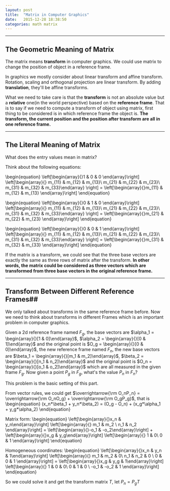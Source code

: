 ```yaml
---
layout: post
title:  "Matrix in Computer Graphics"
date:   2015-12-28 18:38:50
categories: math matrix
---
```


----------
## The Geometric Meaning of Matrix ##

The matrix means **transform** in computer graphics. We could use matrix to change the position of object in a reference frame. 

In graphics we mostly consider about linear transform and affine transform. Rotation, scaling and orthogonal projection are linear transform. By adding **translation**, they'll be affine transforms.

What we need to take care is that the **transform** is not an absolute value but a **relative** one(in the world perspective) based on the **reference frame**. That is to say if we need to compute a transform of object using matrix, first thing to be considered is in which reference frame the object is. **The transform, the current position and the position after transform are all in one reference frame.**

----------

## The Literal Meaning of Matrix ##

What does the entry values mean in matrix?

Think about the following equations:

\begin{equation}
 \left[\begin{array}{}1 & 0 & 0 \end{array}\right]
\left[\begin{array}{}
m_{11} & m_{12} & m_{13}\\
m_{21} & m_{22} & m_{23}\\
m_{31} & m_{32} & m_{33}\end{array} \right] = 
\left[\begin{array}{}m_{11} & m_{12} & m_{13} \end{array}\right]
\end{equation}

\begin{equation}
 \left[\begin{array}{}0 & 1 & 0 \end{array}\right]
\left[\begin{array}{}
m_{11} & m_{12} & m_{13}\\
m_{21} & m_{22} & m_{23}\\
m_{31} & m_{32} & m_{33}\end{array} \right] = 
\left[\begin{array}{}m_{21} & m_{22} & m_{23} \end{array}\right]
\end{equation}

\begin{equation}
 \left[\begin{array}{}0 & 0 & 1 \end{array}\right]
\left[\begin{array}{}
m_{11} & m_{12} & m_{13}\\
m_{21} & m_{22} & m_{23}\\
m_{31} & m_{32} & m_{33}\end{array} \right] = 
\left[\begin{array}{}m_{31} & m_{32} & m_{33} \end{array}\right]
\end{equation}

If the matrix is a transform, we could see that the three base vectors are exactly the same as three rows of matrix after the transform. **In other words,  the matrix could be considered as three vectors which are transformed from three base vectors in the original reference frame.**


----------
## Transform Between Different Reference Frames##

We only talked about transforms in the same reference frame before. Now we need to think about transforms in different Frames which is an important problem in computer graphics.

Given a 2d reference frame named $F_g$,  the base vectors are $\alpha_1 = \begin{array}{}[1 & 0]\end{array}$, $\alpha_2 = \begin{array}{}[0 & 1]\end{array}$ and the original point is $O_g = \begin{array}{}[0 & 0]\end{array}$, the new reference frame named $F_n$, the new base vectors are $\beta_1 = \begin{array}{}[m_1 & m_2]\end{array}$, $\beta_2 = \begin{array}{}[n_1 & n_2]\end{array}$ and the original point is $O_n = \begin{array}{}[o_1 & o_2]\end{array}$ which are all measured in the given frame $F_g$. Now given a point $P_g$ in $F_g$, what's the value $P_n$ in $F_n$?

This problem is the basic setting of this part.

From vector rules, we could get $\overrightarrow{\rm O_nP_n} = \overrightarrow{\rm O_nO_g} + \overrightarrow{\rm O_gP_g}$, that is 
\begin{equation}
(x_n*\beta_1 + y_n*\beta_2) = (O_g - O_n) + (x_g*\alpha_1 + y_g*\alpha_2)
\end{equation}

Matrix form:
\begin{equation}
\left[\begin{array}{}x_n & y_n\end{array}\right]
\left[\begin{array}{}
m_1 & m_2  \\
n_1 & n_2
\end{array}\right] = 
\left[\begin{array}{}-o_1 & -o_2\end{array}\right] + 
\left[\begin{array}{}x_g & y_g\end{array}\right]
\left[\begin{array}{}
1 & 0\\
0 & 1
\end{array}\right]
\end{equation}

Homogeneous coordinates:
\begin{equation}
\left[\begin{array}{}x_n & y_n & 1\end{array}\right]
\left[\begin{array}{}
m_1 & m_2 & 0\\
n_1 & n_2 & 0 \\
0 & 0 & 1
\end{array}\right] = 
\left[\begin{array}{}x_g & y_g & 1\end{array}\right]
\left[\begin{array}{}
1 & 0 & 0\\
0 & 1 & 0 \\
-o_1 & -o_2 & 1
\end{array}\right]
\end{equation}

So we could solve it and get the transform matrix $T$, let $P_n = P_g T$



